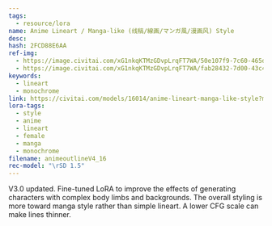```yaml
---
tags:
  - resource/lora
name: Anime Lineart / Manga-like (线稿/線画/マンガ風/漫画风) Style
desc: 
hash: 2FCD88E6AA
ref-img:
  - https://image.civitai.com/xG1nkqKTMzGDvpLrqFT7WA/50e107f9-7c60-465d-0112-9fe09acd4900/width=450/326151.jpeg
  - https://image.civitai.com/xG1nkqKTMzGDvpLrqFT7WA/fab28432-7d00-43c4-fbd6-ac5989ebf000/width=450/326152.jpeg
keywords:
  - lineart
  - monochrome
link: https://civitai.com/models/16014/anime-lineart-manga-like-style?modelVersionId=28907
lora-tags:
  - style
  - anime
  - lineart
  - female
  - manga
  - monochrome
filename: animeoutlineV4_16
rec-model: "\rSD 1.5"
---
```

V3.0 updated. Fine-tuned LoRA to improve the effects of generating characters with complex body limbs and backgrounds. The overall styling is more toward manga style rather than simple lineart. A lower CFG scale can make lines thinner.